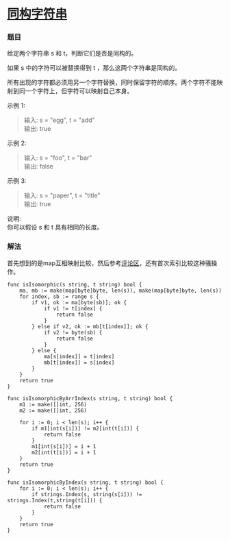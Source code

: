 # [同构字符串](https://leetcode-cn.com/problems/isomorphic-strings/)

### 题目

给定两个字符串 s 和 t，判断它们是否是同构的。

如果 s 中的字符可以被替换得到 t ，那么这两个字符串是同构的。

所有出现的字符都必须用另一个字符替换，同时保留字符的顺序。两个字符不能映射到同一个字符上，但字符可以映射自己本身。

示例 1:

>输入: s = "egg", t = "add"  
输出: true  

示例 2:

>输入: s = "foo", t = "bar"  
输出: false  

示例 3:

>输入: s = "paper", t = "title"  
输出: true  

说明:  
你可以假设 s 和 t 具有相同的长度。

### 解法

首先想到的是map互相映射比较，然后参考[评论区](https://leetcode-cn.com/problems/isomorphic-strings/solution/1-xing-python-by-knifezhu-5/)，还有首次索引比较这种骚操作。

```
func isIsomorphic(s string, t string) bool {
	ma, mb := make(map[byte]byte, len(s)), make(map[byte]byte, len(s))
	for index, sb := range s {
		if v1, ok := ma[byte(sb)]; ok {
			if v1 != t[index] {
				return false
			}
		} else if v2, ok := mb[t[index]]; ok {
			if v2 != byte(sb) {
				return false
			}
		} else {
			ma[s[index]] = t[index]
			mb[t[index]] = s[index]
		}
	}
	return true
}

func isIsomorphicByArrIndex(s string, t string) bool {
	m1 := make([]int, 256)
	m2 := make([]int, 256)

	for i := 0; i < len(s); i++ {
		if m1[int(s[i])] != m2[int(t[i])] {
			return false
		}
		m1[int(s[i])] = i + 1
		m2[int(t[i])] = i + 1
	}
	return true
}

func isIsomorphicByIndex(s string, t string) bool {
	for i := 0; i < len(s); i++ {
		if strings.Index(s, string(s[i])) != strings.Index(t,string(t[i])) {
			return false
		}
	}
	return true
}
```

